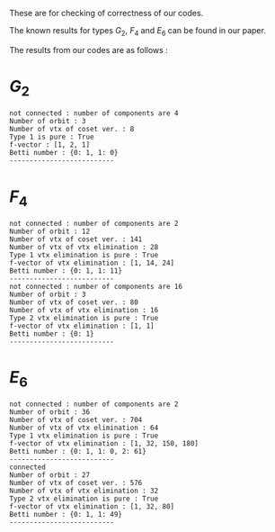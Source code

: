 These are for checking of correctness of our codes.

The known results for types $G_2$, $F_4$ and $E_6$ can be found in our paper.



The results from our codes are as follows :

# $G_2$

```{python}
not connected : number of components are 4
Number of orbit : 3
Number of vtx of coset ver. : 8
Type 1 is pure : True
f-vector : [1, 2, 1]
Betti number : {0: 1, 1: 0}
--------------------------
```

# $F_4$

```{python}
not connected : number of components are 2
Number of orbit : 12
Number of vtx of coset ver. : 141
Number of vtx of vtx elimination : 28
Type 1 vtx elimination is pure : True
f-vector of vtx elimination : [1, 14, 24]
Betti number : {0: 1, 1: 11}
--------------------------
not connected : number of components are 16
Number of orbit : 3
Number of vtx of coset ver. : 80
Number of vtx of vtx elimination : 16
Type 2 vtx elimination is pure : True
f-vector of vtx elimination : [1, 1]
Betti number : {0: 1}
--------------------------
```

# $E_6$

```{python}
not connected : number of components are 2
Number of orbit : 36
Number of vtx of coset ver. : 704
Number of vtx of vtx elimination : 64
Type 1 vtx elimination is pure : True
f-vector of vtx elimination : [1, 32, 150, 180]
Betti number : {0: 1, 1: 0, 2: 61}
--------------------------
connected
Number of orbit : 27
Number of vtx of coset ver. : 576
Number of vtx of vtx elimination : 32
Type 2 vtx elimination is pure : True
f-vector of vtx elimination : [1, 32, 80]
Betti number : {0: 1, 1: 49}
--------------------------
```
